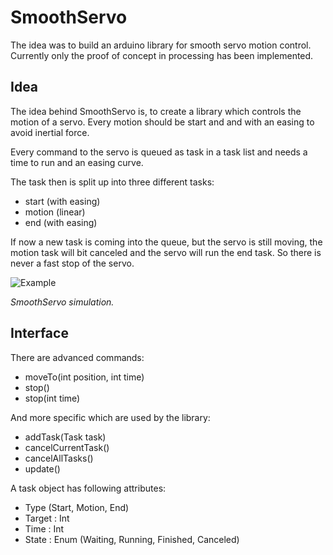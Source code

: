 # SmoothServo
The idea was to build an arduino library for smooth servo motion control. Currently only the proof of concept in processing has been implemented.

## Idea
The idea behind SmoothServo is, to create a library which controls the motion of a servo. Every motion should be start and and with an easing to avoid inertial force.

Every command to the servo is queued as task in a task list and needs a time to run and an easing curve.

The task then is split up into three different tasks:

* start (with easing)
* motion (linear)
* end (with easing)

If now a new task is coming into the queue, but the servo is still moving, the motion task will bit canceled and the servo will run the end task. So there is never a fast stop of the servo.

![Example](readme/motion-example.gif)

*SmoothServo simulation.*

## Interface

There are advanced commands:

* moveTo(int position, int time)
* stop()
* stop(int time)

And more specific which are used by the library:

* addTask(Task task)
* cancelCurrentTask()
* cancelAllTasks()
* update()

A task object has following attributes:

* Type (Start, Motion, End)
* Target : Int
* Time : Int
* State : Enum (Waiting, Running, Finished, Canceled)
